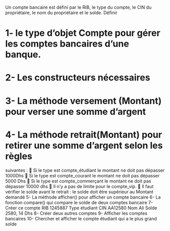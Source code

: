 Un compte bancaire est défini par le RIB, le type du compte, le CIN du propriétaire, le
nom du propriétaire et le solde.
Définir
# 1- le type d’objet Compte pour gérer les comptes bancaires d’une banque.
# 2- Les constructeurs nécessaires
# 3- La méthode versement (Montant) pour verser une somme d’argent
# 4- La méthode retrait(Montant) pour retirer une somme d’argent selon les règles
suivantes :
 Si le type est compte_étudiant le montant ne doit pas dépasser 1000Dhs
 Si le type est compte_courant le montant ne doit pas dépasser 5000 Dhs
 Si le type est compte_commerçant le montant ne doit pas dépasser 10000 dhs
 Il n’y a pas de limite pour le compte_vip.
 Il faut vérifier le solde avant le retrait : le solde doit être supérieur au Montant
demandé
5- La méthode afficher() pour afficher un compte bancaire
6- La fonction compare() qui compare le solde de deux comptes bancaire
7- Créer ce compte
RIB 1245887
Type étudiant
CIN AA12580
Nom Ali
Solde 2580, 14 Dhs
8- Créer deux autres comptes
9- Afficher les comptes bancaires
10- Chercher et afficher le compte étudiant qui a le plus grand solde
